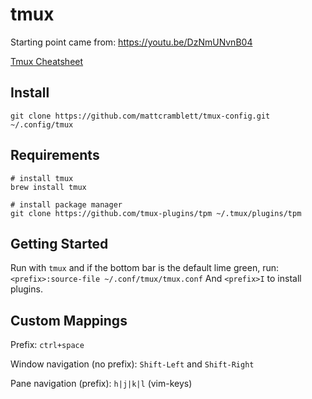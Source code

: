# tmux

Starting point came from: https://youtu.be/DzNmUNvnB04

[Tmux Cheatsheet](https://tmuxcheatsheet.com/)

## Install

```
git clone https://github.com/mattcramblett/tmux-config.git ~/.config/tmux
```

## Requirements

```
# install tmux
brew install tmux

# install package manager
git clone https://github.com/tmux-plugins/tpm ~/.tmux/plugins/tpm
```

## Getting Started

Run with `tmux` and if the bottom bar is the default lime green, run:
`<prefix>:source-file ~/.conf/tmux/tmux.conf`
And `<prefix>I` to install plugins.

## Custom Mappings

Prefix: `ctrl+space`

Window navigation (no prefix): `Shift-Left` and `Shift-Right`

Pane navigation (prefix): `h|j|k|l` (vim-keys)
